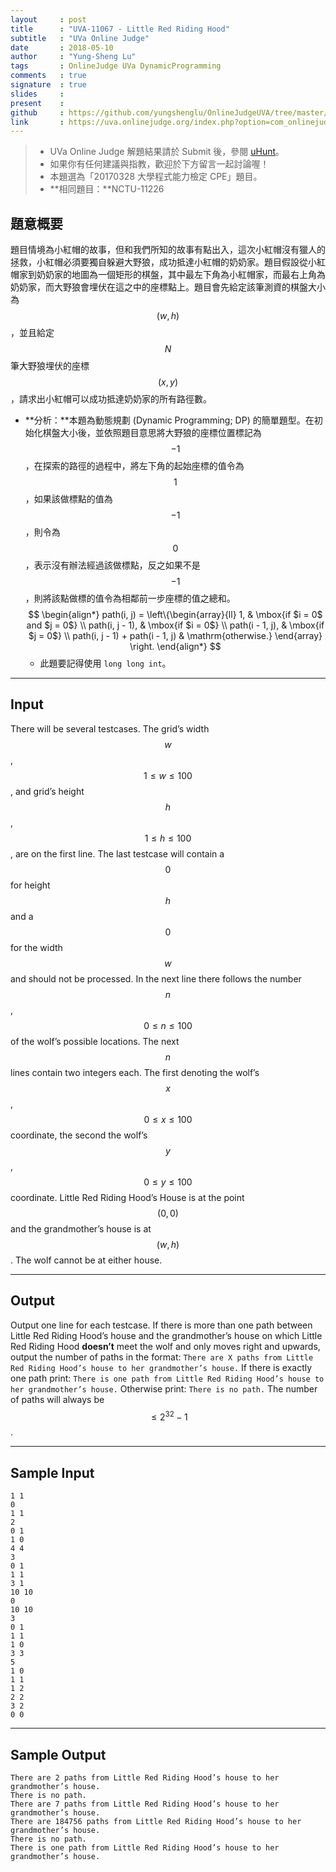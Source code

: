 ```yaml
---
layout     : post
title      : "UVA-11067 - Little Red Riding Hood"
subtitle   : "UVa Online Judge"
date       : 2018-05-10
author     : "Yung-Sheng Lu"
tags       : OnlineJudge UVa DynamicProgramming
comments   : true
signature  : true
slides     : 
present    :
github     : https://github.com/yungshenglu/OnlineJudgeUVA/tree/master/UVA-11067
link       : https://uva.onlinejudge.org/index.php?option=com_onlinejudge&Itemid=8&page=show_problem&problem=2008
---
```


> * UVa Online Judge 解題結果請於 Submit 後，參閱 [uHunt](https://uhunt.onlinejudge.org/)。
> * 如果你有任何建議與指教，歡迎於下方留言一起討論喔！
> * 本題選為「20170328 大學程式能力檢定 CPE」題目。
> * **相同題目：**NCTU-11226

## 題意概要

題目情境為小紅帽的故事，但和我們所知的故事有點出入，這次小紅帽沒有獵人的拯救，小紅帽必須要獨自躲避大野狼，成功抵達小紅帽的奶奶家。題目假設從小紅帽家到奶奶家的地圖為一個矩形的棋盤，其中最左下角為小紅帽家，而最右上角為奶奶家，而大野狼會埋伏在這之中的座標點上。題目會先給定該筆測資的棋盤大小為 $$(w, h)$$，並且給定 $$N$$ 筆大野狼埋伏的座標 $$(x, y)$$，請求出小紅帽可以成功抵達奶奶家的所有路徑數。
* **分析：**本題為動態規劃 (Dynamic Programming; DP) 的簡單題型。在初始化棋盤大小後，並依照題目意思將大野狼的座標位置標記為 $$-1$$，在探索的路徑的過程中，將左下角的起始座標的值令為 $$1$$，如果該做標點的值為 $$-1$$，則令為 $$0$$，表示沒有辦法經過該做標點，反之如果不是 $$-1$$，則將該點做標的值令為相鄰前一步座標的值之總和。
    $$
    \begin{align*}
    path(i, j) = \left\{\begin{array}{ll}
                1, & \mbox{if $i = 0$ and $j = 0$} \\
                path(i, j - 1), & \mbox{if $i = 0$} \\
                path(i - 1, j), & \mbox{if $j = 0$} \\
                path(i, j - 1) + path(i - 1, j)   & \mathrm{otherwise.}
                \end{array} \right.
    \end{align*}
    $$
    * 此題要記得使用 `long long int`。

---
## Input

There will be several testcases. The grid’s width $$w$$, $$1 \le w \le 100$$, and grid’s height $$h$$, $$1 \le h \le 100$$, are on the first line. The last testcase will contain a $$0$$ for height $$h$$ and a $$0$$ for the width $$w$$ and should not be processed. In the next line there follows the number $$n$$, $$0 \le n \le 100$$ of the wolf’s possible locations.
The next $$n$$ lines contain two integers each. The first denoting the wolf’s $$x$$, $$0 \le x \le 100$$ coordinate, the second the wolf’s $$y$$, $$0 \le y \le 100$$ coordinate. Little Red Riding Hood’s House is at the point $$(0, 0)$$ and the grandmother’s house is at $$(w, h)$$. The wolf cannot be at either house.

---
## Output

Output one line for each testcase. If there is more than one path between Little Red Riding Hood’s house and the grandmother’s house on which Little Red Riding Hood **doesn’t** meet the wolf and only moves right and upwards, output the number of paths in the format:
`There are X paths from Little Red Riding Hood’s house to her grandmother’s house.`
If there is exactly one path print:
`There is one path from Little Red Riding Hood’s house to her grandmother’s house.`
Otherwise print:
`There is no path.`
The number of paths will always be $$\le 2^32 − 1$$.

---
## Sample Input

```
1 1
0
1 1
2
0 1
1 0
4 4
3
0 1
1 1
3 1
10 10
0
10 10
3
0 1
1 1
1 0
3 3
5
1 0
1 1
1 2
2 2
3 2
0 0
```

---
## Sample Output

```
There are 2 paths from Little Red Riding Hood’s house to her grandmother’s house.
There is no path.
There are 7 paths from Little Red Riding Hood’s house to her grandmother’s house.
There are 184756 paths from Little Red Riding Hood’s house to her grandmother’s house.
There is no path.
There is one path from Little Red Riding Hood’s house to her grandmother’s house.
```